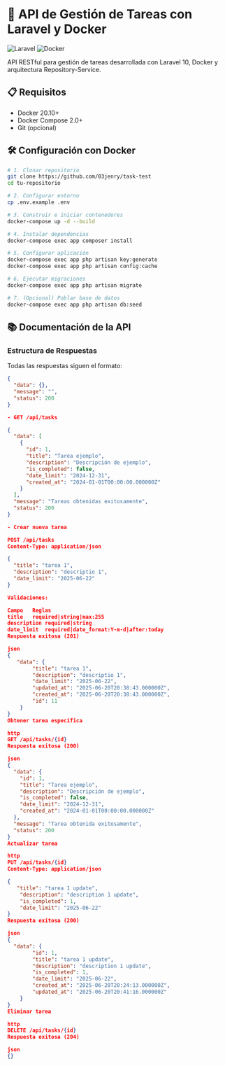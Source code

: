 # 🚀 API de Gestión de Tareas con Laravel y Docker

![Laravel](https://img.shields.io/badge/Laravel-FF2D20?style=for-the-badge&logo=laravel&logoColor=white)
![Docker](https://img.shields.io/badge/Docker-2496ED?style=for-the-badge&logo=docker&logoColor=white)

API RESTful para gestión de tareas desarrollada con Laravel 10, Docker y arquitectura Repository-Service.

## 📋 Requisitos

- Docker 20.10+
- Docker Compose 2.0+
- Git (opcional)

## 🛠️ Configuración con Docker

```bash
# 1. Clonar repositorio
git clone https://github.com/03jenry/task-test
cd tu-repositorio

# 2. Configurar entorno
cp .env.example .env

# 3. Construir e iniciar contenedores
docker-compose up -d --build

# 4. Instalar dependencias
docker-compose exec app composer install

# 5. Configurar aplicación
docker-compose exec app php artisan key:generate
docker-compose exec app php artisan config:cache

# 6. Ejecutar migraciones
docker-compose exec app php artisan migrate

# 7. (Opcional) Poblar base de datos
docker-compose exec app php artisan db:seed
```

## 📚 Documentación de la API

### Estructura de Respuestas

Todas las respuestas siguen el formato:

```json
{
  "data": {},
  "message": "",
  "status": 200
}

- GET /api/tasks

{
  "data": [
    {
      "id": 1,
      "title": "Tarea ejemplo",
      "description": "Descripción de ejemplo",
      "is_completed": false,
      "date_limit": "2024-12-31",
      "created_at": "2024-01-01T00:00:00.000000Z"
    }
  ],
  "message": "Tareas obtenidas exitosamente",
  "status": 200
}

- Crear nueva tarea

POST /api/tasks
Content-Type: application/json

{
  "title": "tarea 1",
  "description": "descriptio 1",
  "date_limit": "2025-06-22"
}

Validaciones:

Campo	Reglas
title	required|string|max:255
description	required|string
date_limit	required|date_format:Y-m-d|after:today
Respuesta exitosa (201)

json
{
   "data": {
        "title": "tarea 1",
        "description": "descriptio 1",
        "date_limit": "2025-06-22",
        "updated_at": "2025-06-20T20:38:43.000000Z",
        "created_at": "2025-06-20T20:38:43.000000Z",
        "id": 11
    }
}
Obtener tarea específica

http
GET /api/tasks/{id}
Respuesta exitosa (200)

json
{
  "data": {
    "id": 1,
    "title": "Tarea ejemplo",
    "description": "Descripción de ejemplo",
    "is_completed": false,
    "date_limit": "2024-12-31",
    "created_at": "2024-01-01T00:00:00.000000Z"
  },
  "message": "Tarea obtenida exitosamente",
  "status": 200
}
Actualizar tarea

http
PUT /api/tasks/{id}
Content-Type: application/json

{
   "title": "tarea 1 update",
    "description": "description 1 update",
    "is_completed": 1,
    "date_limit": "2025-06-22"
}
Respuesta exitosa (200)

json
{
  "data": {
        "id": 1,
        "title": "tarea 1 update",
        "description": "description 1 update",
        "is_completed": 1,
        "date_limit": "2025-06-22",
        "created_at": "2025-06-20T20:24:13.000000Z",
        "updated_at": "2025-06-20T20:41:16.000000Z"
    }
}
Eliminar tarea

http
DELETE /api/tasks/{id}
Respuesta exitosa (204)

json
{}

```
